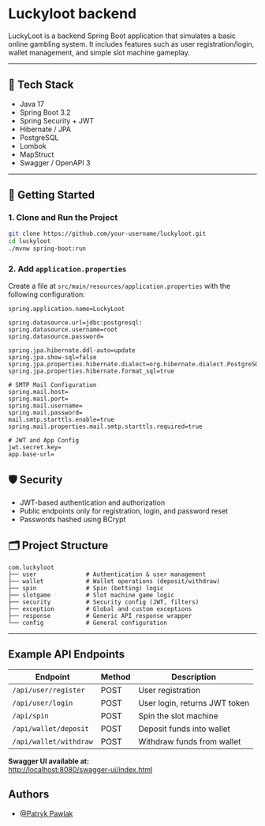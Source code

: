 
# Luckyloot backend

LuckyLoot is a backend Spring Boot application that simulates a basic online gambling system. It includes features such as user registration/login, wallet management, and simple slot machine gameplay.

---

## 🔧 Tech Stack

- Java 17  
- Spring Boot 3.2  
- Spring Security + JWT  
- Hibernate / JPA  
- PostgreSQL
- Lombok  
- MapStruct  
- Swagger / OpenAPI 3

---

## 🚀 Getting Started

### 1. Clone and Run the Project

```bash
git clone https://github.com/your-username/luckyloot.git
cd luckyloot
./mvnw spring-boot:run
```

### 2. Add `application.properties`

Create a file at `src/main/resources/application.properties` with the following configuration:

```properties
spring.application.name=LuckyLoot

spring.datasource.url=jdbc:postgresql:
spring.datasource.username=root
spring.datasource.password=

spring.jpa.hibernate.ddl-auto=update
spring.jpa.show-sql=false
spring.jpa.properties.hibernate.dialect=org.hibernate.dialect.PostgreSQLDialect
spring.jpa.properties.hibernate.format_sql=true

# SMTP Mail Configuration
spring.mail.host=
spring.mail.port=
spring.mail.username=
spring.mail.password=
mail.smtp.starttls.enable=true
spring.mail.properties.mail.smtp.starttls.required=true

# JWT and App Config
jwt.secret.key=
app.base-url=
```

## 🛡️ Security

- JWT-based authentication and authorization
- Public endpoints only for registration, login, and password reset
- Passwords hashed using BCrypt

## 🗂️ Project Structure

```
com.luckyloot
├── user              # Authentication & user management
├── wallet            # Wallet operations (deposit/withdraw)
├── spin              # Spin (betting) logic
├── slotgame          # Slot machine game logic
├── security          # Security config (JWT, filters)
├── exception         # Global and custom exceptions
├── response          # Generic API response wrapper
└── config            # General configuration
```

---


## Example API Endpoints


| Endpoint                         | Method | Description                     |
|----------------------------------|--------|---------------------------------|
| `/api/user/register`            | POST   | User registration               |
| `/api/user/login`               | POST   | User login, returns JWT token   |
| `/api/spin`                     | POST   | Spin the slot machine           |
| `/api/wallet/deposit`          | POST   | Deposit funds into wallet       |
| `/api/wallet/withdraw`         | POST   | Withdraw funds from wallet      |


**Swagger UI available at:**  
[http://localhost:8080/swagger-ui/index.html](http://localhost:8080/swagger-ui/index.html)
## Authors

- [@Patryk Pawlak](https://www.github.com/Spoki87)

